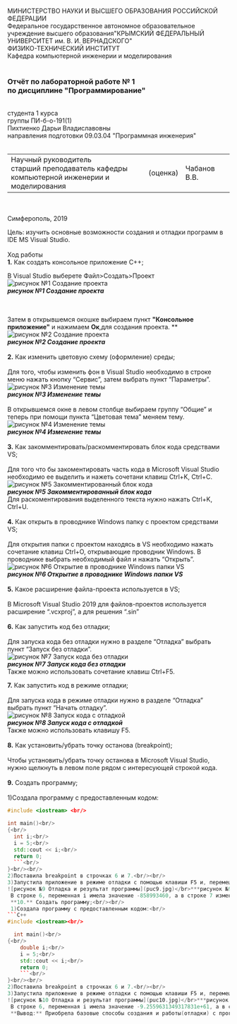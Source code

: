 МИНИСТЕРСТВО НАУКИ  И ВЫСШЕГО ОБРАЗОВАНИЯ РОССИЙСКОЙ ФЕДЕРАЦИИ  
Федеральное государственное автономное образовательное учреждение высшего образования"КРЫМСКИЙ ФЕДЕРАЛЬНЫЙ УНИВЕРСИТЕТ им. В. И. ВЕРНАДСКОГО"  
ФИЗИКО-ТЕХНИЧЕСКИЙ ИНСТИТУТ  
Кафедра компьютерной инженерии и моделирования
<br/><br/>

### Отчёт по лабораторной работе № 1<br/> по дисциплине "Программирование"
<br/>
студента 1 курса
<br/>
группы ПИ-б-о-191(1)
<br/>
Пихтиенко Дарьи Владиславовны
<br/>
направления подготовки 09.03.04 "Программная инженерия"  
<br/><br/>


<table>

<tr><td>Научный руководитель<br/> старший преподаватель кафедры<br/> компьютерной инженерии и моделирования</td>

<td>(оценка)</td>

<td>Чабанов В.В.</td>

</tr>

</table>

<br/><br/>
Симферополь, 2019

Цель: изучить основные возможности создания и отладки программ в IDE MS Visual Studio.
<br/><br/>
Ход работы
<br/>**1.** Как создать консольное приложение С++;     
 
 В Visual Studio выберете Файл>Создать>Проект
 ![рисунок №1 Создание проекта](puc1.jpg)<br/> ***рисунок №1 Создание проекта***
 
 <br/><br/>
 Затем в открывшемся окошке выбираем пункт **"Консольное приложение"** и нажимаем **Ок**,для создания проекта.
 ** ![рисунок №2 Создание проекта](puc2.png)<br/> ***рисунок №2 Создание проекта***<br/><br/>
 **2.** Как изменить цветовую схему (оформление) среды;<br/><br/>
 Для того, чтобы изменить фон в Visual Studio необходимо в строке меню нажать кнопку “Сервис”, затем выбрать пункт “Параметры”.
 ![рисунок №3 Изменение темы](puc3.jpg)</br>***рисунок №3 Изменение темы***<br/><br/>
 В открывшемся окне в левом столбце выбираем группу “Общие” и теперь при помощи пункта “Цветовая тема” меняем тему.
 ![рисунок №4 Изменение темы](puc4.jpg)</br>***рисунок №4 Изменение темы***<br/><br/>
 **3.** Как закомментировать/раскомментировать блок кода средствами VS;<br/><br/>
Для того что бы закоментировать часть кода в Microsoft Visual Studio необходимо ее выделить и нажеть сочетани клавиш Ctrl+K, Ctrl+C.<br/>
 ![рисунок №5 Закомментированный блок кода](puc5.jpg)</br>***рисунок №5 Закомментированный блок кода***<br/>
 Для раскоментирования выделенного текста нужно нажать Ctrl+K, Ctrl+U.<br/><br/>
 **4.** Как открыть в проводнике Windows папку с проектом средствами VS;<br/><br/>
 Для открытия папки с проектом находясь в VS необходимо нажать сочетание клавиш Ctrl+O, открывающие проводник Windows. В проводнике 
выбрать необходимый файл и нажать “Открыть”.
![рисунок №6 Открытие в проводнике Windows папки VS](puc6.jpg)</br>***рисунок №6 Открытие в проводнике Windows папки VS***<br/><br/>
 **5.** Какое расширение файла-проекта используется в VS;<br/><br/>
 В Microsoft Visual Studio 2019 для файлов-проектов используется расширение “.vcxproj”, а для решения “.sin”<br/><br/>
 **6.** Как запустить код без отладки;<br/><br/>
 Для запуска кодa без отладки нужно в разделе “Отладка” выбрать пункт “Запуск без отладки”.<br/>
 ![рисунок №7 Запуск кода без отладки](puc7.jpg)</br>***рисунок №7 Запуск кода без отладки***<br/>
 Также можно использовать сочетание клавиш Ctrl+F5.<br/>
 
 **7.** Как запустить код в режиме отладки;<br/><br/>
 Для запуска кодa в режиме отладки нужно в разделе “Отладка” выбрать пункт “Начать отладку”.<br/>
 ![рисунок №8 Запуск кода с отладкой](puc8.jpg)</br>***рисунок №8 Запуск кода с отладкой***<br/>
 Также можно использовать клавишу F5.
<br/><br/>
**8.** Как установить/убрать точку останова (breakpoint);<br/><br/>
Чтобы установить/убрать точку останова в Microsoft Visual Studio, нужно щелкнуть в левом поле рядом с интересующей строкой кода.<br/><br/>
**9.** Создать программу;<br/><br/>
1)Создала программу с предоставленным кодом:<br/>
```C++
#include <iоstream> <br/>

int main()<br/>
{<br/>
  int i;<br/>
  i = 5;<br/>
  std::cout << i;<br/>
  return 0;
  ```<br/>
}<br/><br/>
2)Поставила breakpoint в строчках 6 и 7.<br/><br/>
3)Запустила приложение в режиме отладки с помощью клавиши F5 и, перемещаясь по ходу исполнения команд с помощью кнопки “Шаг с обходом”(F5), проверила значение переменной i в строках 6 и 7.<br/>
![рисунок №9 Отладка и результат программы](puc9.jpg)</br>***рисунок №9 Отладка и результат программы***<br/>
 В строке 6, переменная i имела значение -858993460, а в строке 7 изменила его на 5.<br/><br/>
 **10.** Создать программу;<br/><br/>
 1)Создала программу с предоставленным кодом:<br/>
```C++
#include <iоstream><br/>

  int main()<br/>
{<br/>
    double i;<br/>
    i = 5;<br/>
    std::cout << i;<br/>
    return 0;
    ```<br/>
}<br/><br/>
2)Поставила breakpoint в строчках 6 и 7.<br/><br/>
3)Запустила приложение в режиме отладки с помощью клавиши F5 и, перемещаясь по ходу исполнения команд с помощью кнопки “Шаг с обходом”(F5), проверила значение переменной i в строках 6 и 7.<br/>
![рисунок №10 Отладка и результат программы](puc10.jpg)</br>***рисунок №9 Отладка и результат программы***<br/>
 В строке 6, переменная i имела значение -9.2559631349317831e+61, а в строке 7 изменила его на 5.0000000000000000.<br/><br/>
 **Вывод:** Приобрела базовые способы создания и работы(отладки) с программой в Microsoft Visual Studio 2017.
 
